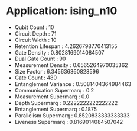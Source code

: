 # Application: ising_n10
- Qubit Count : 10
- Circuit Depth : 71
- Circuit Width : 10
- Retention Lifespan : 4.2626798770413155
- Gate Density : 0.8028169014084507
- Dual Gate Count : 90
- Measurement Density : 0.6565264970035362
- Size Factor : 6.345636360828596
- Gate Count : 480
- Entanglement Variance : 0.5081404364984463
- Communication Supermarq : 0.2
- Measurement Supermarq : 0.0
- Depth Supermarq : 0.2222222222222222
- Entanglement Supermarq : 0.1875
- Parallelism Supermarq : 0.8520833333333333
- Liveness Supermarq : 0.8169014084507042
